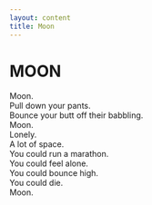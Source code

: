 ```yaml
---
layout: content
title: Moon
---
```



# MOON

Moon.\
Pull down your pants.\
Bounce your butt off their babbling.\
Moon.\
Lonely.\
A lot of space.\
You could run a marathon.\
You could feel alone.\
You could bounce high.\
You could die.\
Moon.

